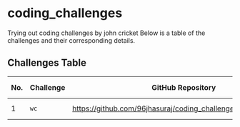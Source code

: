 # coding_challenges
Trying out coding challenges by john cricket
Below is a table of the challenges and their corresponding details.

## Challenges Table

| No. | Challenge | GitHub Repository                                                                 | Challenge Link                                                      |
|-----|-----------|-----------------------------------------------------------------------------------|---------------------------------------------------------------------|
| 1   | `wc`       |https://github.com/96jhasuraj/coding_challenges/tree/main/1_WC | [Challenge Details](https://codingchallenges.fyi/challenges/challenge-wc) |

